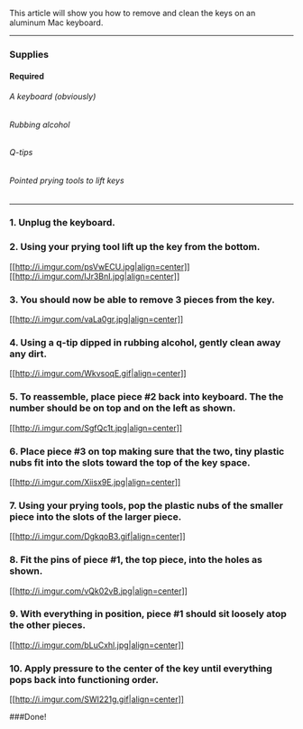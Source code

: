 This article will show you how to remove and clean the keys on an aluminum Mac keyboard.

***

### Supplies
#### Required
###### A keyboard (obviously) 
###### Rubbing alcohol
###### Q-tips
###### Pointed prying tools to lift keys

***
### 1. Unplug the keyboard.
### 2. Using your prying tool lift up the key from the bottom.

   [[http://i.imgur.com/psVwECU.jpg|align=center]]  
   [[http://i.imgur.com/IJr3BnI.jpg|align=center]]

### 3. You should now be able to remove 3 pieces from the key.

   [[http://i.imgur.com/vaLa0gr.jpg|align=center]]

### 4. Using a q-tip dipped in rubbing alcohol, gently clean away any dirt.

   [[http://i.imgur.com/WkvsoqE.gif|align=center]]

### 5. To reassemble, place piece #2 back into keyboard. The the number should be on top and on the left as shown.

   [[http://i.imgur.com/SgfQc1t.jpg|align=center]]

### 6. Place piece #3 on top making sure that the two, tiny plastic nubs fit into the slots toward the top of the key space.

   [[http://i.imgur.com/Xiisx9E.jpg|align=center]]

### 7. Using your prying tools, pop the plastic nubs of the smaller piece into the slots of the larger piece.

   [[http://i.imgur.com/DgkqoB3.gif|align=center]]

### 8. Fit the pins of piece #1, the top piece, into the holes as shown.

   [[http://i.imgur.com/vQk02vB.jpg|align=center]]

### 9. With everything in position, piece #1 should sit loosely atop the other pieces.

   [[http://i.imgur.com/bLuCxhl.jpg|align=center]]

### 10. Apply pressure to the center of the key until everything pops back into functioning order.

   [[http://i.imgur.com/SWI221g.gif|align=center]]

###Done!



